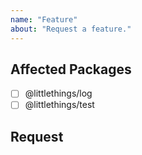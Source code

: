 ```yaml
---
name: "Feature"
about: "Request a feature."
---
```


<!--
Thanks for creating a ticket! Please fill out this file with
information about the problem you are encountering.

NOTE: In this file, you will see HTML comments that contain some special
text. Please DO NOT remove these comments. They are there to be
processed automatically.
-->

<!-- @type: feature -->

## Affected Packages

<!-- @region: affected -->

<!--
For packages that this ticket affects, please replace its
"[ ]" with "[x]".
-->

-   [ ] @littlethings/log
-   [ ] @littlethings/test

<!-- @endregion: affected -->

## Request

<!-- Please explain your feature request. -->
